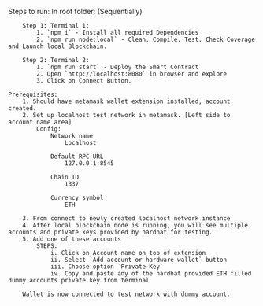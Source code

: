 Steps to run:
    In root folder: (Sequentially)
        
        Step 1: Terminal 1: 
            1. `npm i` - Install all required Dependencies
            2. `npm run node:local` - Clean, Compile, Test, Check Coverage and Launch local Blockchain.
        
        Step 2: Terminal 2:
            1. `npm run start` - Deploy the Smart Contract
            2. Open `http://localhost:8080` in browser and explore
            3. Click on Connect Button.

    Prerequisites:
        1. Should have metamask wallet extension installed, account created.
        2. Set up localhost test network in metamask. [Left side to account name area]
            Config: 
                Network name
                    Localhost

                Default RPC URL
                    127.0.0.1:8545

                Chain ID
                    1337

                Currency symbol
                    ETH

        3. From connect to newly created localhost network instance
        4. After local blockchain node is running, you will see multiple accounts and private keys provided by hardhat for testing.
        5. Add one of these accounts 
            STEPS: 
                i. Click on Account name on top of extension
                ii. Select `Add account or hardware wallet` button
                iii. Choose option `Private Key`
                iv. Copy and paste any of the hardhat provided ETH filled dummy accounts private key from terminal
        
        Wallet is now connected to test network with dummy account.




